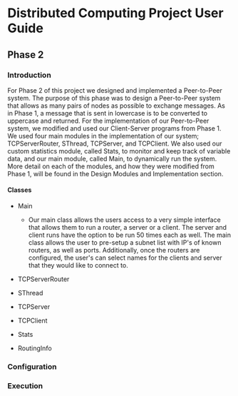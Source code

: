 # Distributed Computing Project User Guide
## Phase 2 

### Introduction
For Phase 2 of this project we designed and implemented a Peer-to-Peer system. The purpose of this phase was to design a Peer-to-Peer system that allows as many pairs of nodes as possible to exchange messages. As in Phase 1, a message that is sent in lowercase is to be converted to uppercase and returned. For the implementation of our Peer-to-Peer system, we modified and used our Client-Server programs from Phase 1. We used four main modules in the implementation of our system; TCPServerRouter, SThread, TCPServer, and TCPClient. We also used our custom statistics module, called Stats, to monitor and keep track of variable data, and our main module, called Main, to dynamically run the system. More detail on each of the modules, and how they were modified from Phase 1, will be found in the Design Modules and Implementation section.

#### Classes
* Main
    * Our main class allows the users access to a very simple interface that allows them to run a router, a server or a client. The server and client runs have the option to be run 50 times each as well. The main class allows the user to pre-setup a subnet list with IP's of known routers, as well as ports. Additionally, once the routers are configured, the user's can select names for the clients and server that they would like to connect to. 

* TCPServerRouter

* SThread

* TCPServer

* TCPClient

* Stats

* RoutingInfo

### Configuration



### Execution
